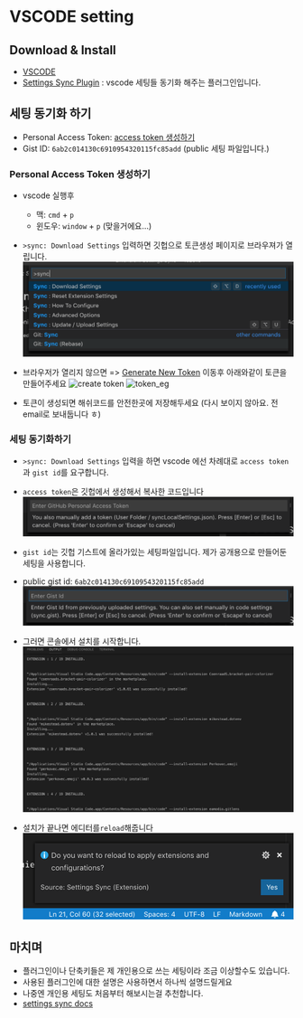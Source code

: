 # VSCODE setting

## Download & Install

- [VSCODE](https://code.visualstudio.com/)
- [Settings Sync Plugin](https://marketplace.visualstudio.com/items?itemName=Shan.code-settings-sync) : vscode 세팅들 동기화 해주는 플러그인입니다.

## 세팅 동기화 하기

- Personal Access Token: [access token 생성하기](https://github.com/settings/tokens)
- Gist ID: `6ab2c014130c6910954320115fc85add` (public 세팅 파일입니다.)

### Personal Access Token 생성하기

- vscode 실행후
  - 맥: `cmd` + `p`
  - 윈도우: `window` + `p` (맞을거에요...)

- `>sync: Download Settings` 입력하면 깃헙으로 토큰생성 페이지로 브라우져가 열립니다.
![step0](../images/step0.png)

- 브라우저가 열리지 않으면 => [Generate New Token](https://github.com/settings/tokens)
이동후 아래와같이 토큰을 만들어주세요
![create token](https://shanalikhan.github.io/img/github2.PNG)
![token_eg](https://shanalikhan.github.io/img/github3.PNG)

- 토큰이 생성되면 해쉬코드를 안전한곳에 저장해두세요 (다시 보이지 않아요. 전 email로 보내둡니다 ㅎ)

### 세팅 동기화하기

- `>sync: Download Settings` 입력을 하면 vscode 에선 차례대로 `access token`과 `gist id`를 요구합니다.

- `access token`은 깃헙에서 생성해서 복사한 코드입니다
![step1](../images/step1.png)

- `gist id`는 깃헙 기스트에 올라가있는 세팅파일입니다. 제가 공개용으로 만들어둔 세팅을 사용합니다.
- public gist id: `6ab2c014130c6910954320115fc85add`
![step2](../images/step2.png)

- 그러면 콘솔에서 설치를 시작합니다.
![step3](../images/step3.png)

- 설치가 끝나면 에디터를`reload`해줍니다
![step4](../images/step4.png)

## 마치며

- 플러그인이나 단축키들은 제 개인용으로 쓰는 세팅이라 조금 이상할수도 있습니다.
- 사용된 플러그인에 대한 설명은 사용하면서 하나씩 설명드릴게요
- 나중엔 개인용 세팅도 처음부터 해보시는걸 추천합니다.
- [settings sync docs](https://marketplace.visualstudio.com/items?itemName=Shan.code-settings-sync)